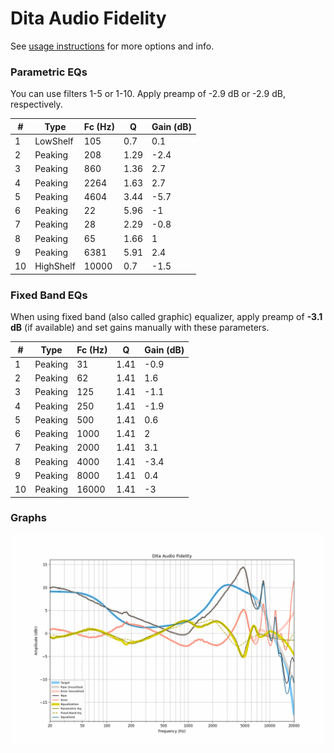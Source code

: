 # Dita Audio Fidelity
See [usage instructions](https://github.com/jaakkopasanen/AutoEq#usage) for more options and info.

### Parametric EQs
You can use filters 1-5 or 1-10. Apply preamp of -2.9 dB or -2.9 dB, respectively.

|   # | Type      |   Fc (Hz) |    Q |   Gain (dB) |
|-----|-----------|-----------|------|-------------|
|   1 | LowShelf  |       105 | 0.7  |         0.1 |
|   2 | Peaking   |       208 | 1.29 |        -2.4 |
|   3 | Peaking   |       860 | 1.36 |         2.7 |
|   4 | Peaking   |      2264 | 1.63 |         2.7 |
|   5 | Peaking   |      4604 | 3.44 |        -5.7 |
|   6 | Peaking   |        22 | 5.96 |        -1   |
|   7 | Peaking   |        28 | 2.29 |        -0.8 |
|   8 | Peaking   |        65 | 1.66 |         1   |
|   9 | Peaking   |      6381 | 5.91 |         2.4 |
|  10 | HighShelf |     10000 | 0.7  |        -1.5 |

### Fixed Band EQs
When using fixed band (also called graphic) equalizer, apply preamp of **-3.1 dB** (if available) and set gains manually with these parameters.

|   # | Type    |   Fc (Hz) |    Q |   Gain (dB) |
|-----|---------|-----------|------|-------------|
|   1 | Peaking |        31 | 1.41 |        -0.9 |
|   2 | Peaking |        62 | 1.41 |         1.6 |
|   3 | Peaking |       125 | 1.41 |        -1.1 |
|   4 | Peaking |       250 | 1.41 |        -1.9 |
|   5 | Peaking |       500 | 1.41 |         0.6 |
|   6 | Peaking |      1000 | 1.41 |         2   |
|   7 | Peaking |      2000 | 1.41 |         3.1 |
|   8 | Peaking |      4000 | 1.41 |        -3.4 |
|   9 | Peaking |      8000 | 1.41 |         0.4 |
|  10 | Peaking |     16000 | 1.41 |        -3   |

### Graphs
![](./Dita%20Audio%20Fidelity.png)
